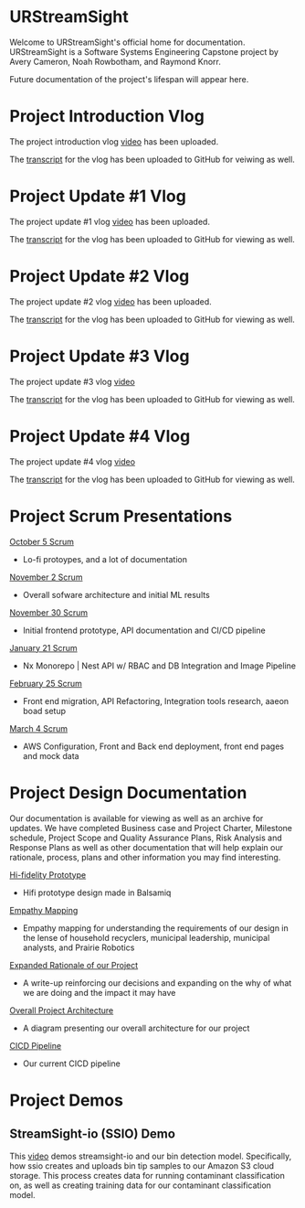 # URStreamSight
Welcome to URStreamSight's official home for documentation. URStreamSight is a Software Systems Engineering Capstone project by Avery Cameron, Noah Rowbotham, and Raymond Knorr.

Future documentation of the project's lifespan will appear here. 

# Project Introduction Vlog
The project introduction vlog [video](https://youtu.be/39VHr7tC7xA) has been uploaded.

The [transcript](https://github.com/URStreamSight/URStreamSight.github.io/blob/master/Vlog%20Transcripts/2020-09-21%20Project%20Introduction%20Vlog.pdf) for the vlog has been uploaded to GitHub for veiwing as well.

# Project Update #1 Vlog
The project update #1 vlog [video](https://youtu.be/8GEqlb1gqcg) has been uploaded.

The [transcript](https://github.com/URStreamSight/URStreamSight.github.io/blob/master/Vlog%20Transcripts/2020-10-19%20Vlog%20Script.pdf) for the vlog has been uploaded to GitHub for viewing as well.

# Project Update #2 Vlog
The project update #2 vlog [video](https://www.youtube.com/watch?v=z5juMZGassc&feature=youtu.be) has been uploaded.

The [transcript](https://github.com/URStreamSight/URStreamSight.github.io/blob/master/Vlog%20Transcripts/2020-11-16%20Vlog%20Script.pdf) for the vlog has been uploaded to GitHub for viewing as well.

# Project Update #3 Vlog
The project update #3 vlog [video](https://youtu.be/HCdGqYI7T_w)

The [transcript](https://github.com/URStreamSight/URStreamSight.github.io/blob/master/Vlog%20Transcripts/2020-12-14%20Vlog%20Script.pdf) for the vlog has been uploaded to GitHub for viewing as well.

# Project Update #4 Vlog
The project update #4 vlog [video](https://youtu.be/GGd6oA8uBCE)

The [transcript](https://github.com/URStreamSight/URStreamSight.github.io/blob/master/Vlog%20Transcripts/2021-02-04%20Vlog%20Script.pdf) for the vlog has been uploaded to GitHub for viewing as well.

# Project Scrum Presentations
[October 5 Scrum](https://github.com/URStreamSight/URStreamSight.github.io/blob/master/Scrum/Oct%205%20Scrum.pptx)
- Lo-fi protoypes, and a lot of documentation

[November 2 Scrum](https://github.com/URStreamSight/URStreamSight.github.io/blob/master/Scrum/Nov%202%20Scrum.pptx)
- Overall sofware architecture and initial ML results

[November 30 Scrum](https://github.com/URStreamSight/URStreamSight.github.io/blob/master/Scrum/Nov%2030%20Scrum.pptx)
- Initial frontend prototype, API documentation and CI/CD pipeline

[January 21 Scrum](https://github.com/URStreamSight/URStreamSight.github.io/blob/master/Scrum/Jan%2021%20Scrum.pptx)
- Nx Monorepo | Nest API w/ RBAC and DB Integration and Image Pipeline

[February 25 Scrum](https://github.com/URStreamSight/URStreamSight.github.io/blob/master/Scrum/Feb%2025%20Scrum.pptx)
- Front end migration, API Refactoring, Integration tools research, aaeon boad setup

[March 4 Scrum](https://github.com/URStreamSight/URStreamSight.github.io/blob/master/Scrum/March%204%20Scrum.pptx)
- AWS Configuration, Front and Back end deployment, front end pages and mock data

# Project Design Documentation
Our documentation is available for viewing as well as an archive for updates.
We have completed Business case and Project Charter, Milestone schedule,
Project Scope and Quality Assurance Plans, Risk Analysis and Response Plans as well as other documentation that will help explain our rationale, process, plans and other information you may find interesting.

[Hi-fidelity Prototype](https://github.com/URStreamSight/URStreamSight.github.io/blob/master/Documentation/Hifi%20Prototype/Front%20End%20URStreamSight.pdf)
- Hifi prototype design made in Balsamiq

[Empathy Mapping](https://github.com/URStreamSight/URStreamSight.github.io/blob/master/Documentation/Empathy%20Maps.pdf)
- Empathy mapping for understanding the requirements of our design in the lense of household recyclers, municipal leadership, municipal analysts, and Prairie Robotics

[Expanded Rationale of our Project](https://github.com/URStreamSight/URStreamSight.github.io/blob/master/Documentation/Expanded%20Project%20Rationale.pdf)
- A write-up reinforcing our decisions and expanding on the why of what we are doing and the impact it may have

[Overall Project Architecture](https://github.com/URStreamSight/URStreamSight.github.io/blob/master/Documentation/Architecture/Overall%20Architecture.pdf)
- A diagram presenting our overall architecture for our project

[CICD Pipeline](https://github.com/URStreamSight/URStreamSight.github.io/blob/master/Documentation/Architecture/CICD%20Pipeline%20Architecture.pdf)
- Our current CICD pipeline

# Project Demos
## StreamSight-io (SSIO) Demo
This [video](https://youtu.be/qqWzKBt7qy4) demos streamsight-io and our bin detection model. Specifically, how ssio creates and uploads bin tip samples to our Amazon S3 cloud storage. This process creates data for running contaminant classification on, as well as creating training data for our contaminant classification model.
